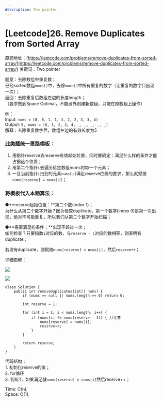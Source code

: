 ```yaml
---
description: Two pointer
---
```


# \[Leetcode]26. Remove Duplicates from Sorted Array

原题地址：[https://leetcode.com/problems/remove-duplicates-from-sorted-array/](https://leetcode.com/problems/remove-duplicates-from-sorted-array/) 关键词：Two pointer

题意：去除数组中重复数；\
已经sorted数组`nums[]`中，去除`nums[]`中所有重复的数字（让重复的数字只出现一次）；\
返回：去除重复后数组左边的长度length；\
（要求做到Space Optimal，不能另外创建新数组，只能在原数组上操作）

例：\
Input: `nums = [0, 0, 1, 1, 1, 2, 2, 3, 3, 4]`\
Output: `5, nums = [0, 1, 2, 3, 4, _, _, _, _, _]`\
解释：去除重复数字后，数组左边的有效长度为5



### 此类题统一思路模板：

1. 用指针reserve去reserve有效起始位置，同时要确定：满足什么样的条件才能占据这个位置；
2. 用第二个指针`i`去遍历给定数组nums的每一个元素；
3. 一旦当前指针`i`扫到的元素`nums[i]`满足reserve位置的要求，那么就赋值`nums[reserve] = nums[i]`；



### 将模板代入本题算法：

●**reserve起始位置：**第二个数(index 1)；\
为什么从第二个数字开始？因为检查duplicate，第一个数字(index 0)是第一次出现，绝对不可能重复，所以我们从第二个数字开始扫描；

●**需要满足的条件：**出现不超过一次；\
如何检查？只要指数`i`对应的数，与`reserve - 1`对应的数相等，则表明有duplicate；

若没有duplicate，则赋值`nums[reserve] = nums[i]`，然后`reserve++`；

详细图解：

![](../../.gitbook/assets/IMG\_6377.jpg)



![](../../.gitbook/assets/IMG\_6379.jpg)

```
class Solution {
    public int removeDuplicates(int[] nums) {
        if (nums == null || nums.length == 0) return 0;
        
        int reserve = 1;
        
        for (int i = 1; i < nums.length; i++) {
            if (nums[i] != nums[reserve - 1]) { //注意
                nums[reserve] = nums[i];
                reserve++;
            }
        }
        
        return reserve;
    }
}
```

代码结构：\
1\. 初始化reserve的值；\
2\. for循环\
3\. 判断if，如果满足就`nums[reserve] = nums[i]`然后reserve++；

Time: O(n);\
Space: O(1);

